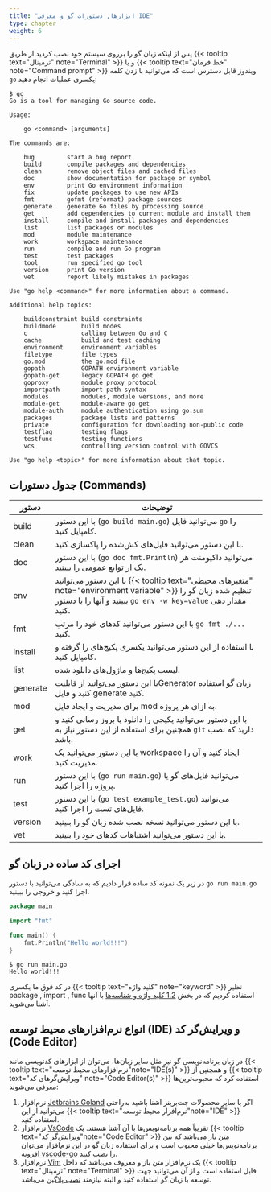 ```yaml
---
title: "ابزارها, دستورات گو و معرفی IDE"
type: chapter
weight: 6
---
```


پس از اینکه زبان گو را برروی سیستم خود نصب کردید از طریق {{< tooltip text="ترمینال" note="Terminal" >}} و یا  {{< tooltip text="خط فرمان" note="Command prompt" >}}  ویندوز قابل دسترس است که می‌توانید با زدن کلمه `go` یکسری عملیات انجام دهید:

```shell
$ go
Go is a tool for managing Go source code.

Usage:

	go <command> [arguments]

The commands are:

	bug         start a bug report
	build       compile packages and dependencies
	clean       remove object files and cached files
	doc         show documentation for package or symbol
	env         print Go environment information
	fix         update packages to use new APIs
	fmt         gofmt (reformat) package sources
	generate    generate Go files by processing source
	get         add dependencies to current module and install them
	install     compile and install packages and dependencies
	list        list packages or modules
	mod         module maintenance
	work        workspace maintenance
	run         compile and run Go program
	test        test packages
	tool        run specified go tool
	version     print Go version
	vet         report likely mistakes in packages

Use "go help <command>" for more information about a command.

Additional help topics:

	buildconstraint build constraints
	buildmode       build modes
	c               calling between Go and C
	cache           build and test caching
	environment     environment variables
	filetype        file types
	go.mod          the go.mod file
	gopath          GOPATH environment variable
	gopath-get      legacy GOPATH go get
	goproxy         module proxy protocol
	importpath      import path syntax
	modules         modules, module versions, and more
	module-get      module-aware go get
	module-auth     module authentication using go.sum
	packages        package lists and patterns
	private         configuration for downloading non-public code
	testflag        testing flags
	testfunc        testing functions
	vcs             controlling version control with GOVCS

Use "go help <topic>" for more information about that topic.
```

## جدول دستورات (Commands)

|  دستور      | توضیحات                                                     |
|---------|-----------------------------------------------------------------|
| build | با این دستور (`go build main.go`) می‌توانید فایل `go` را کامپایل  کنید.    |
| clean | با این دستور می‌توانید فایل‌های کش‌شده را پاکسازی کنید.    |
| doc | با این دستور (`go doc fmt.Println`) می‌توانید داکیومنت هر یک از توابع عمومی  را ببینید.    |
| env | با این دستور می‌توانید {{< tooltip text="متغیرهای محیطی" note="environment variable" >}} تنظیم شده زبان گو را ببینید و آنها را با دستور `go env -w key=value` مقدار دهی کنید.    |
| fmt | با این دستور می‌توانید کدهای خود را مرتب `go fmt ./...` کنید.    |
| install | با استفاده از این دستور می‌توانید یکسری پکیج‌های را گرفته و کامپایل کنید.      |
| list | لیست پکیج‌ها و ماژول‌های دانلود شده.   |
| generate | با این دستور می‌توانید از قابلیتGenerator زبان گو استفاده کنید و فایل generate کنید.    |
| mod | برای مدیریت و ایجاد فایل mod به ازای هر پروژه.    |
| get | با این دستور می‌توانید پکیجی را دانلود یا بروز رسانی کنید و همچنین برای استفاده از این دستور نیاز به `git` دارید که نصب باشد.   |
| work | با این دستور می‌توانید یک workspace ایجاد کنید و آن را مدیریت کنید.   |
| run | با این دستور (`go run main.go`) می‌توانید فایل‌های گو یا پروژه را اجرا کنید.   |
| test | با این دستور (`go test example_test.go`) می‌توانید فایل‌های تست را اجرا کنید.   |
| version | با این دستور می‌توانید نسخه نصب شده زبان گو را ببینید.  |
| vet | با این دستور می‌توانید اشتباهات کدهای خود را ببینید.  |


## اجرای کد ساده در زبان گو

در زیر یک نمونه کد ساده قرار دادیم که به سادگی می‌توانید با دستور `go run main.go` اجرا کنید و خروجی را ببینید.

```go
package main

import "fmt"

func main() {
    fmt.Println("Hello world!!!")
}
```

```shell
$ go run main.go
Hello world!!!
```

 در کد فوق ما یکسری {{< tooltip text="کلید واژه" note="keyword" >}}  نظیر package , import , func استفاده کردیم که در بخش [1.2 کلید واژه و شناسه‌ها](https://book.gofarsi.ir/chapter-1/go-built-in-keywords-identifiers/) با آنها آشنا می‌شوید.

## انواع نرم‌افزارهای محیط توسعه (IDE) و ویرایش‌گر کد (Code Editor)
در زبان برنامه‌نویسی گو نیز مثل سایر زبان‌ها، می‌توان از ابزارهای کدنویسی مانند  {{< tooltip text="نرم‌افزارهای محیط توسعه"note="IDE(s)" >}} و همچنین از  {{< tooltip text="ویرایش‌گرهای کد" note="Code Editor(s)" >}} استفاده کرد که محبوب‌ترین‌ها معرفی می‌شوند:

1. نرم‌افزار [Jetbrains Goland](https://www.jetbrains.com/go/) اگر با سایر محصولات جت‌برینز آشنا باشید به‌راحتی می‌توانید از این  {{< tooltip text="نرم‌افزار محیط توسعه"note="IDE" >}}  استفاده کنید.
2. نرم‌افزار [VsCode](https://code.visualstudio.com/) تقریباً همه برنامه‌نویس‌ها با آن آشنا هستند. یک  {{< tooltip text="ویرایش‌گر کد"note="Code Editor" >}} متن باز می‌باشد که بین برنامه‌نویس‌ها خیلی محبوب است و برای استفاده زبان گو در این نرم‌افزار می‌توان افزونه[ vscode-go](https://code.visualstudio.com/docs/languages/go) را نصب کنید.
3. نرم‌افزار [Vim](https://www.vim.org/) یک نرم‌افزار متن باز و معروف می‌باشد که داخل  {{< tooltip text="ترمینال" note="Terminal" >}} قابل استفاده است و از آن می‌توانید جهت توسعه با زبان گو استفاده کنید و البته نیازمند [نصب پلاگین](https://github.com/fatih/vim-go) می‌باشد.
